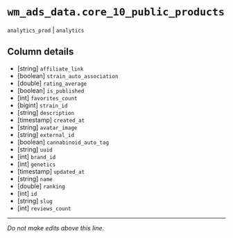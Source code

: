 # `wm_ads_data.core_10_public_products`
`analytics_prod` | `analytics`

## Column details
* [string]    `affiliate_link`
* [boolean]   `strain_auto_association`
* [double]    `rating_average`
* [boolean]   `is_published`
* [int]       `favorites_count`
* [bigint]    `strain_id`
* [string]    `description`
* [timestamp] `created_at`
* [string]    `avatar_image`
* [string]    `external_id`
* [boolean]   `cannabinoid_auto_tag`
* [string]    `uuid`
* [int]       `brand_id`
* [int]       `genetics`
* [timestamp] `updated_at`
* [string]    `name`
* [double]    `ranking`
* [int]       `id`
* [string]    `slug`
* [int]       `reviews_count`

-------------------------------------------------------------------------------
*Do not make edits above this line.*

